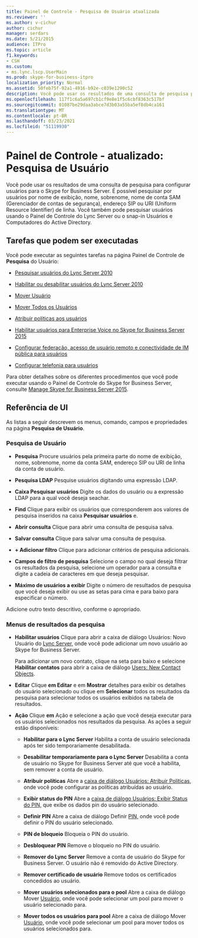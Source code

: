 ```yaml
---
title: Painel de Controle - Pesquisa de Usuário atualizada
ms.reviewer: ''
ms.author: v-cichur
author: cichur
manager: serdars
ms.date: 5/21/2015
audience: ITPro
ms.topic: article
f1.keywords:
- CSH
ms.custom:
- ms.lync.lscp.UserMain
ms.prod: skype-for-business-itpro
localization_priority: Normal
ms.assetid: 50feb75f-92a1-4916-b92e-c039e1290c52
description: Você pode usar os resultados de uma consulta de pesquisa para configurar usuários para o Skype for Business Server. É possível pesquisar por usuários por nome de exibição, nome, sobrenome, nome de conta SAM (Gerenciador de contas de segurança), endereço SIP ou URI (Uniform Resource Identifier) de linha. Você também pode pesquisar usuários usando o Painel de Controle do Lync Server ou o snap-in Usuários e Computadores do Active Directory.
ms.openlocfilehash: 117f1c6a5a697cb1cf9e8e1f5c6cbf8363c517bf
ms.sourcegitcommit: 01087be29daa3abce7d3b03a55ba5ef8db4ca161
ms.translationtype: MT
ms.contentlocale: pt-BR
ms.lasthandoff: 03/23/2021
ms.locfileid: "51119930"
---
```

# <a name="control-panel---updated-user-search"></a>Painel de Controle - atualizado: Pesquisa de Usuário

Você pode usar os resultados de uma consulta de pesquisa para configurar usuários para o Skype for Business Server. É possível pesquisar por usuários por nome de exibição, nome, sobrenome, nome de conta SAM (Gerenciador de contas de segurança), endereço SIP ou URI (Uniform Resource Identifier) de linha. Você também pode pesquisar usuários usando o Painel de Controle do Lync Server ou o snap-in Usuários e Computadores do Active Directory.

## <a name="tasks-you-can-perform"></a>Tarefas que podem ser executadas

Você pode executar as seguintes tarefas na página Painel de Controle de **Pesquisa** do Usuário:

- [Pesquisar usuários do Lync Server 2010](/previous-versions/office/lync-server-2013/lync-server-2013-search-for-lync-server-users)

- [Habilitar ou desabilitar usuários do Lync Server 2010](/previous-versions/office/lync-server-2013/lync-server-2013-disable-or-re-enable-user-account-for-lync-server)

- [Mover Usuário](move-user.md)

- [Mover Todos os Usuários](move-all-users.md)

- [Atribuir políticas aos usuários](/previous-versions/office/lync-server-2013/lync-server-2013-assigning-per-user-policies)

- [Habilitar usuários para Enterprise Voice no Skype for Business Server 2015](../../deploy/deploy-enterprise-voice/enable-users-for-enterprise-voice.md)

- [Configurar federação, acesso de usuário remoto e conectividade de IM pública para usuários](/previous-versions/office/lync-server-2013/lync-server-2013-assign-an-external-user-access-policy-to-a-lync-enabled-user)

- [Configurar telefonia para usuários](/previous-versions/office/lync-server-2013/lync-server-2013-configure-telephony-for-a-user)

Para obter detalhes sobre os diferentes procedimentos que você pode executar usando o Painel de Controle do Skype for Business Server, consulte [Manage Skype for Business Server 2015](../../manage/manage.md).

## <a name="ui-reference"></a>Referência de UI

As listas a seguir descrevem os menus, comando, campos e propriedades na página **Pesquisa de Usuário**.

### <a name="user-search"></a>Pesquisa de Usuário

- **Pesquisa** Procure usuários pela primeira parte do nome de exibição, nome, sobrenome, nome da conta SAM, endereço SIP ou URI de linha da conta de usuário.

- **Pesquisa LDAP** Pesquise usuários digitando uma expressão LDAP.

- **Caixa Pesquisar usuários** Digite os dados do usuário ou a expressão LDAP para a qual você deseja seachar.

- **Find** Clique para exibir os usuários que corresponderem aos valores de pesquisa inseridos na caixa **Pesquisar usuários** e.

- **Abrir consulta** Clique para abrir uma consulta de pesquisa salva.

- **Salvar consulta** Clique para salvar uma consulta de pesquisa.

- **+ Adicionar filtro** Clique para adicionar critérios de pesquisa adicionais.

- **Campos de filtro de pesquisa** Selecione o campo no qual deseja filtrar os resultados da pesquisa, selecione um operador para a consulta e digite a cadeia de caracteres em que deseja pesquisar.

- **Máximo de usuários a exibir** Digite o número de resultados de pesquisa que você deseja exibir ou use as setas para cima e para baixo para especificar o número.

Adicione outro texto descritivo, conforme o apropriado.

### <a name="search-results-menus"></a>Menus de resultados da pesquisa

- **Habilitar usuários** Clique para abrir a caixa de diálogo Usuários: Novo Usuário do [Lync Server,](users-new-lync-server-user.md) onde você pode adicionar um novo usuário ao Skype for Business Server.

    Para adicionar um novo contato, clique na seta para baixo e selecione **Habilitar contatos** para abrir a caixa de diálogo [Users: New Contact Objects](users-new-contact-objects.md).

- **Editar** Clique **em Editar** e em **Mostrar** detalhes para exibir os detalhes do usuário selecionado ou clique em **Selecionar** todos os resultados da pesquisa para selecionar todos os usuários exibidos na tabela de resultados.

- **Ação** Clique **em** Ação e selecione a ação que você deseja executar para os usuários selecionados nos resultados da pesquisa. As ações a seguir estão disponíveis:

  - **Habilitar para o Lync Server** Habilita a conta de usuário selecionada após ter sido temporariamente desabilitada.

  - **Desabilitar temporariamente para o Lync Server** Desabilita a conta de usuário no Skype for Business Server até que você a habilita, sem remover a conta de usuário.

  - **Atribuir políticas** Abre a [caixa de diálogo Usuários: Atribuir Políticas,](users-assign-policies.md) onde você pode configurar as políticas atribuídas ao usuário.

  - **Exibir status do PIN** Abre a [caixa de diálogo Usuários: Exibir Status do PIN,](users-view-pin-status.md) que exibe os dados pin do usuário selecionado.

  - **Definir PIN** Abre a caixa de diálogo Definir [PIN,](set-pin.md) onde você pode definir o PIN do usuário selecionado.

  - **PIN de bloqueio** Bloqueia o PIN do usuário.

  - **Desbloquear PIN** Remove o bloqueio no PIN do usuário.

  - **Remover do Lync Server** Remove a conta de usuário do Skype for Business Server. O usuário não é removido do Active Directory.

  - **Remover certificado de usuário** Remove todos os certificados concedidos ao usuário.

  - **Mover usuários selecionados para o pool** Abre a caixa de diálogo Mover [Usuário,](move-user.md) onde você pode selecionar um pool para mover o usuário selecionado para.

  - **Mover todos os usuários para pool** Abre a caixa de diálogo Mover [Usuário,](move-user.md) onde você pode selecionar um pool para mover todos os usuários selecionados para.